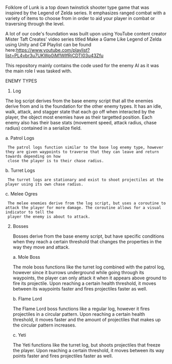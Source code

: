Folklore of Lunk is a top down twinstick shooter type game that was inspired by the Legend of Zelda series. It emphasizes ranged combat with a variety of items to choose from in order to aid your player in combat or traversing through the level.

A lot of our code's foundation was built upon using YouTube content creator Mister Taft Creates' video series titled Make a Game Like Legend of Zelda using Unity and C#
Playlist can be found here:https://www.youtube.com/playlist?list=PL4vbr3u7UKWp0iM1WIfRjCDTI03u43Zfu

This repository mainly contains the code used for the enemy AI as it was the main role I was tasked with.


ENEMY TYPES

1. Log

The log script derives from the base enemy script that all the enemies derive from and is the foundation for the other enemy types. It has an idle, walk, attack, and stagger state that each go off when interacted by the player, the object most enemies have as their targetted position. Each enemy also has their base stats (movement speed, attack radius, chase radius) contained in a serialize field.

  a. Patrol Logs
  
     The patrol logs function similar to the base log enemy type, however they are given waypoints to traverse that they can leave and return towards depending on how 
     close the player is to their chase radius. 
     
  b. Turret Logs
  
     The turret logs are stationary and exist to shoot projectiles at the player using its own chase radius. 
     
  c. Melee Ogres
  
     The melee enemies derive from the log script, but uses a coroutine to attack the player for more damage. The coroutine allows for a visual indicator to tell the      
     player the enemy is about to attack.
     
2. Bosses

   Bosses derive from the base enemy script, but have specific conditions when they reach a certain threshold that changes the properties in the way they move 
   and attack.
   
   a. Mole Boss
   
      The mole boss functions like the turret log combined with the patrol log, however since it burrows underground while going through its waypoints, the player can 
      only attack it when it appears above ground to fire its projectile. Upon reaching a certain health threshold, it moves between its waypoints faster and fires 
      projectiles faster as well.
      
   b. Flame Lord
   
      The Flame Lord boss functions like a regular log, however it fires projectiles in a circular pattern. Upon reaching a certain health threshold,
      it moves faster and the amount of projectiles that makes up the circular pattern increases.
      
   c. Yeti
   
      The Yeti functions like the turret log, but shoots projectiles that freeze the player. Upon reaching a certain threshold, it moves between its way points faster
      and fires projectiles faster as well.
